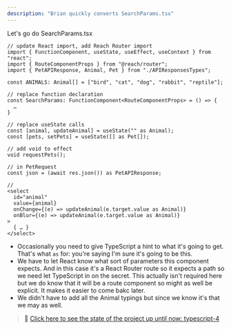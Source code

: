 ```yaml
---
description: "Brian quickly converts SearchParams.tsx"
---
```


Let's go do SearchParams.tsx

```tsx
// update React import, add Reach Router import
import { FunctionComponent, useState, useEffect, useContext } from "react";
import { RouteComponentProps } from "@reach/router";
import { PetAPIResponse, Animal, Pet } from "./APIResponsesTypes";

const ANIMALS: Animal[] = ["bird", "cat", "dog", "rabbit", "reptile"];

// replace function declaration
const SearchParams: FunctionComponent<RouteComponentProps> = () => {
  …
}

// replace useState calls
const [animal, updateAnimal] = useState("" as Animal);
const [pets, setPets] = useState([] as Pet[]);

// add void to effect
void requestPets();

// in PetRequest
const json = (await res.json()) as PetAPIResponse;

//
<select
  id="animal"
  value={animal}
  onChange={(e) => updateAnimal(e.target.value as Animal)}
  onBlur={(e) => updateAnimal(e.target.value as Animal)}
>
  { … }
</select>
```

- Occasionally you need to give TypeScript a hint to what it's going to get. That's what `as` for: you're saying I'm sure it's going to be this.
- We have to let React know what sort of parameters this component expects. And in this case it's a React Router route so it expects a path so we need let TypeScript in on the secret. This actually isn't required here but we do know that it will be a route component so might as well be explicit. It makes it easier to come bakc later.
- We didn't have to add all the Animal typings but since we know it's that we may as well.

> 🏁 [Click here to see the state of the project up until now: typescript-4][step]

[step]: https://github.com/btholt/citr-v8-project/tree/master/typescript-4
